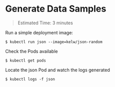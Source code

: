 # Generate Data Samples

> Estimated Time: 3 minutes

Run a simple deployment image:

```
$ kubectl run json --image=kelw/json-random
```

Check the Pods available

```
$ kubectl get pods
```

Locate the json Pod and watch the logs generated

```
$ kubectl logs -f json
```





